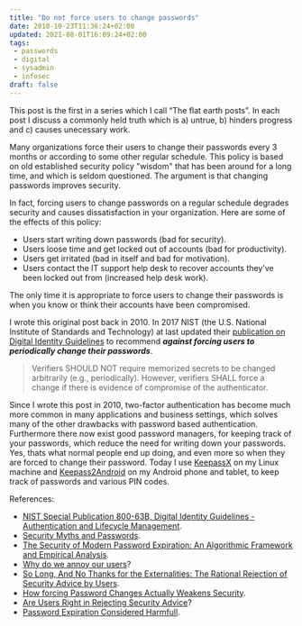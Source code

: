 ```yaml
---
title: "Do not force users to change passwords"
date: 2010-10-23T11:36:24+02:00
updated: 2021-08-01T16:09:24+02:00
tags:
 - passwords
 - digital
 - sysadmin
 - infosec
draft: false
---
```


This post is the first in a series which I call “The flat earth posts”. In each post I discuss a commonly held truth which is a) untrue, b) hinders progress and c) causes unecessary work.

Many organizations force their users to change their passwords every 3 months or according to some other regular schedule. This policy is based on old established security policy "wisdom" that has been around for a long time, and which is seldom questioned. The argument is that changing passwords improves security.

In fact, forcing users to change passwords on a regular schedule degrades security and causes dissatisfaction in your organization. Here are some of the effects of this policy:

* Users start writing down passwords (bad for security).
* Users loose time and get locked out of accounts (bad for productivity).
* Users get irritated (bad in itself and bad for motivation).
* Users contact the IT support help desk to recover accounts they’ve been locked out from (increased help desk work).

The only time it is appropriate to force users to change their passwords is when you know or think their accounts have been compromised.

I wrote this original post back in 2010. In 2017 NIST (the U.S. National Institute of Standards and Technology) at last updated their [publication on Digital Identity Guidelines](https://pages.nist.gov/800-63-3/sp800-63b.html) to recommend _**against forcing users to periodically change their passwords**_.

> Verifiers SHOULD NOT require memorized secrets to be changed arbitrarily (e.g., periodically). However, verifiers SHALL force a change if there is evidence of compromise of the authenticator.

Since I wrote this post in 2010, two-factor authentication has become much more common in many applications and business settings, which solves many of the other drawbacks with password based authentication. Furthermore there now exist good password managers, for keeping track of your passwords, which reduce the need for writing down your passwords. Yes, thats what normal people end up doing, and even more so when they are forced to change their password. Today I use [KeepassX](https://www.keepassx.org) on my Linux machine and [Keepass2Android](https://play.google.com/store/apps/details?id=keepass2android.keepass2android) on my Android phone and tablet, to keep track of passwords and various PIN codes.

References:

* [NIST Special Publication 800-63B, Digital Identity Guidelines - Authentication and Lifecycle Management](https://pages.nist.gov/800-63-3/sp800-63b.html).
* [Security Myths and Passwords](https://www.cerias.purdue.edu/site/blog/post/password-change-myths/).
* [The Security of Modern Password Expiration: An Algorithmic Framework and Empirical Analysis](http://www.cs.unc.edu/~fabian/papers/PasswordExpire.pdf).
* [Why do we annoy our users](https://www.sicpers.info/2010/03/why-do-we-annoy-our-users/)?
* [So Long, And No Thanks for the Externalities: The Rational Rejection of Security Advice by Users](https://www.nspw.org/papers/2009/nspw2009-herley.pdf).
* [How forcing Password Changes Actually Weakens Security](https://helgeklein.com/blog/how-forcing-password-changes-actually-weakens-security/).
* [Are Users Right in Rejecting Security Advice](https://www.techrepublic.com/blog/it-security/are-users-right-in-rejecting-security-advice/)?
* [Password Expiration Considered Harmfull](https://cryptosmith.com/password-sanity/exp-harmful/).
